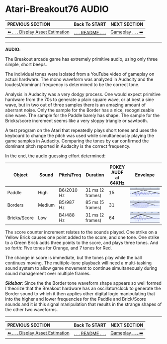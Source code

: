 # Atari-Breakout76 AUDIO

**PREVIOUS SECTION** | **Back To START** | **NEXT SECTION**
:--- | :---: | ---:
[:arrow_left: . . . Display Asset Estimation]( https://github.com/kenjennings/Atari-Breakout76/blob/master/README01AssetEstimation.md "Display Asset Estimation" ) | [. . . README . . .]( https://github.com/kenjennings/Atari-Breakout76/blob/master/README.md "README" ) | [Gameplay . . . :arrow_right:]( https://github.com/kenjennings/Atari-Breakout76/blob/master/README03Gameplay.md "Gameplay" ) 

---

**AUDIO**:

The Breakout arcade game has extremely primitive audio, using only three simple, short beeps.

The individual tones were isolated from a YouTube video of gameplay on actual hardware.  The mono waveform was analyzed in Audacity and the loudest/dominant frequency is determined to be the correct tone.

Analysis in Audacity was a very dodgy process.  One would expect primitive hardware from the 70s to generate a plain square wave, or at best a sine wave, but in two out of three samples there is an amazing amount of aberrant noise.  Only the sample for the Border has a nice, recognizeable sine wave.  The sample for the Paddle barely has shape. The sample for the Bricks/score increment seems like a very sloppy triangle or sawtooth.  

A test program on the Atari that repeatedly plays short tones and uses the keyboard to change the pitch was used while simultaneously playing the game samples in Audacity.  Comparing the tones by ear confirmed the dominant pitch reported in Audacity is the correct frequency.

In the end, the audio guessing effort determined:   

Object  | Sound  | Pitch/Freq | Duration | POKEY AUDF at 64KHz | Envelope
--- | --- | --- | ---- | --- | ---
Paddle  | High    | B6/2010 Hz | 31 ms (2 frames)  | 15 | ![Paddle](BeepPaddleEnvelope.png?raw=true "Paddle Envelope")
Borders | Medium  | B5/987 Hz | 85 ms (5 frames) | 31 | ![Border](BeepBorderEnvelope.png?raw=true "Border Envelope")
Bricks/Score | Low     | B4/488 Hz | 31 ms (2 frames) | 64 | ![Brick](BeepBrickEnvelope.png?raw=true "Brick Envelope")

The score counter increment relates to the sounds played. One strike on a Yellow Brick causes one point added to the score, and one tone.  One strike to a Green Brick adds three points to the score, and plays three tones. And so forth: Five tones for Orange, and 7 tones for Red.  

The change in score is immediate, but the tones play while the ball continues moving.  The multiple-tone playback will need a multi-tasking sound system to allow game movement to continue simultaneously during sound management over multiple frames.

***Sidebar***: Since the the Border tone waveform shape appears so well formed I theorize that the Breakout hardware has an oscillator/clock to generate the Border sound to which it then applies other digital logic manipulating that into the higher and lower frequencies for the Paddle and Brick/Score sounds and it is this signal manipulation that results in the strange shapes of the other two waveforms.

---

**PREVIOUS SECTION** | **Back To START** | **NEXT SECTION**
:--- | :---: | ---:
[:arrow_left: . . . Display Asset Estimation]( https://github.com/kenjennings/Atari-Breakout76/blob/master/README01AssetEstimation.md "Display Asset Estimation" ) | [. . . README . . .]( https://github.com/kenjennings/Atari-Breakout76/blob/master/README.md "README" ) | [Gameplay . . . :arrow_right:]( https://github.com/kenjennings/Atari-Breakout76/blob/master/README03Gameplay.md "Gameplay" ) 
